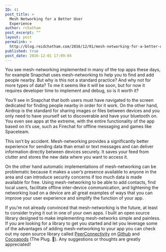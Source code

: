 ```yaml
---
ID: 41
post_title: >
  Mesh Networking for a Better User
  Experience
author: rchatham
post_excerpt: ""
layout: post
permalink: >
  http://blog.reidchatham.com/2016/12/01/mesh-networking-for-a-better-user-experience/
published: true
post_date: 2016-12-01 17:09:04
---
```

<p>You see mesh-networking implemented in many of the top apps these days, for example Snapchat uses mesh-networking to help you to find and add people nearby. But why is this not a standard practice? And why not for more types of data? To me it seems like it will be soon, but for now it requires developer time to implement and debug, so is it worth it?</p>
<p>You’ll see in Snapchat that both users must have navigated to the screen dedicated for finding people nearby in order for it work. On the other hand, Airdrop is the standard for sharing images or files between devices and you only need to have yourself set to discoverable and have your bluetooth on. You even see apps at the extreme, with the entire functionality of the app based on it’s use, such as Firechat for offline messaging and games like Spaceteam.</p>
<p>This isn’t by accident. Mesh-networking provides a significantly better experience for sending data than email or text messages and can deliver information directly between devices securely. It saves your feed from clutter and stores the new data where you want to access it.</p>
<p>On the other hand automatic implementations of mesh-networking can be problematic because it makes a user’s presence available to anyone in the area and can introduce security concerns if too much data is made available for free.
Using mesh-networking to be able to add contacts, find local users, facilitate offline inter-device communication, and lightening the networking load on a device are all great examples of ways that you can improve your user experience and simplify the function of your app.</p>
<p>If you’re not already convinced that mesh-networking is the future, at least to consider trying it out in one of your own apps. I built an open source library designed to make implementing mesh-networks simple and painless. If you are looking for a library to get you started and let you leverage some of the advantages of adding mesh-networking to your app you can check out my open source library called <a href="https://medium.com/@rchatham/peerconnectivity-71ef96477abe">PeerConnectivity</a> on <a href="https://github.com/rchatham/PeerConnectivity">Github</a> and <a href="https://cocoapods.org/pods/PeerConnectivity">Cocoapods</a> (The Plug. 🔌). Any suggestions or thoughts are greatly appreciated! </p>